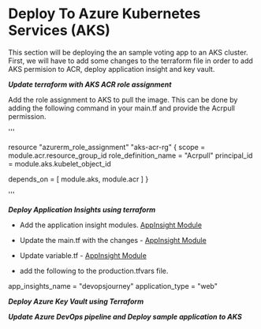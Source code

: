 # Deploy To Azure Kubernetes Services (AKS) # 

This section will be deploying the an sample voting app to an AKS cluster. First, we will have to add some changes to the terraform file in order to add AKS permision to ACR, deploy application insight and key vault. 

***Update terraform with AKS ACR role assignment***

Add the role assignment to AKS to pull the image. This can be done by adding the following command in your main.tf and provide the Acrpull permission.  

'''

resource "azurerm_role_assignment" "aks-acr-rg" {
  scope                = module.acr.resource_group_id
  role_definition_name = "Acrpull"
  principal_id         = module.aks.kubelet_object_id

  depends_on = [
    module.aks,
    module.acr
  ]
}

'''

***Deploy Application Insights using terraform***

- Add the application insight modules.  [AppInsight Module](https://github.com/nicholaschangIT/Devops-Journey/tree/main/Deploy-To-AKS/terraform/modules/appinsights)

- Update the main.tf with the changes - [AppInsight Module](https://github.com/nicholaschangIT/Devops-Journey/tree/main/Deploy-To-AKS/terraform/modules/appinsights)

- Update variable.tf - [AppInsight Module](https://github.com/nicholaschangIT/Devops-Journey/tree/main/Deploy-To-AKS/terraform/modules/appinsights)

- add the following to the production.tfvars file. 

app_insights_name = "devopsjourney"
application_type  = "web"

***Deploy Azure Key Vault using Terraform***







***Update Azure DevOps pipeline and Deploy sample application to AKS***